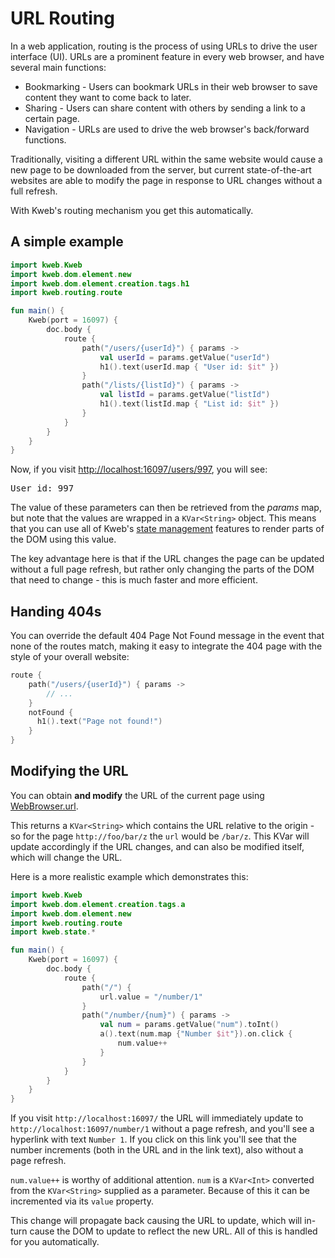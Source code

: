 # URL Routing

In a web application, routing is the process of using URLs to drive the
user interface (UI). URLs are a prominent feature in every web browser,
and have several main functions:

-   Bookmarking - Users can bookmark URLs in their web browser to save
    content they want to come back to later.
-   Sharing - Users can share content with others by sending a link to a
    certain page.
-   Navigation - URLs are used to drive the web browser's back/forward
    functions.

Traditionally, visiting a different URL within the same website would
cause a new page to be downloaded from the server, but current
state-of-the-art websites are able to modify the page in response to URL
changes without a full refresh.

With Kweb's routing mechanism you get this automatically.

## A simple example

```kotlin
import kweb.Kweb
import kweb.dom.element.new
import kweb.dom.element.creation.tags.h1
import kweb.routing.route

fun main() {
    Kweb(port = 16097) {
        doc.body {
            route {
                path("/users/{userId}") { params ->
                    val userId = params.getValue("userId")
                    h1().text(userId.map { "User id: $it" })
                }
                path("/lists/{listId}") { params ->
                    val listId = params.getValue("listId")
                    h1().text(listId.map { "List id: $it" })
                }
            }
        }
    }
}
```

Now, if you visit <http://localhost:16097/users/997>, you will see:

<kbd>
User id: 997
</kbd>

The value of these parameters can then be retrieved from the *params*
map, but note that the values are wrapped in a `KVar<String>` object.
This means that you can use all of Kweb's [state
management](https://docs.kweb.io/en/latest/state.html) features to
render parts of the DOM using this value.

The key advantage here is that if the URL changes the page can be
updated without a full page refresh, but rather only changing the parts
of the DOM that need to change - this is much faster and more efficient.

## Handing 404s

You can override the default 404 Page Not Found message in the event
that none of the routes match, making it easy to integrate the 404 page
with the style of your overall website:

```kotlin
route {
    path("/users/{userId}") { params ->
        // ...
    }
    notFound {
      h1().text("Page not found!")
    }
}
```

## Modifying the URL

You can obtain **and modify** the URL of the current page using
[WebBrowser.url](https://github.com/kwebio/kweb-core/blob/master/src/main/kotlin/kweb/WebBrowser.kt#L98).

This returns a `KVar<String>` which contains the URL relative to the
origin - so for the page `http://foo/bar/z` the `url` would be `/bar/z`.
This KVar will update accordingly if the URL changes, and can also be
modified itself, which will change the URL.

Here is a more realistic example which demonstrates this:

```kotlin
import kweb.Kweb
import kweb.dom.element.creation.tags.a
import kweb.dom.element.new
import kweb.routing.route
import kweb.state.*

fun main() {
    Kweb(port = 16097) {
        doc.body {
            route {
                path("/") {
                    url.value = "/number/1"
                }
                path("/number/{num}") { params ->
                    val num = params.getValue("num").toInt()
                    a().text(num.map {"Number $it"}).on.click {
                        num.value++
                    }
                }
            }
        }
    }
}
```

If you visit `http://localhost:16097/` the URL will immediately update
to `http://localhost:16097/number/1` without a page refresh, and you'll
see a hyperlink with text `Number 1`. If you click on this link you'll
see that the number increments (both in the URL and in the link text),
also without a page refresh.

`num.value++` is worthy of additional attention. `num` is a `KVar<Int>`
converted from the `KVar<String>` supplied as a parameter. Because of this
it can be incremented via its `value` property. 

This change will propagate back causing the URL to update, which will in-turn cause the 
DOM to update to reflect the new URL. All of this is handled for you automatically.
